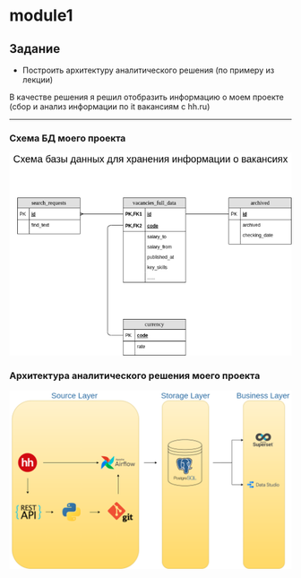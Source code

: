 # module1
## Задание
* Построить архитектуру аналитического решения (по примеру из лекции) 

В качестве решения я решил отобразить информацию о моем проекте (сбор и анализ информации по it вакансиям с hh.ru)

---
### Схема БД моего проекта
![Схема БД моего проекта](https://github.com/alexeiveselov92/DE-101/blob/main/module1/postgresql_mindmap.png)
### Архитектура аналитического решения моего проекта

![asd](https://github.com/alexeiveselov92/DE-101/blob/main/module1/архитектура.png)
